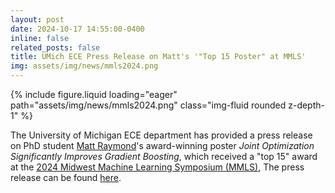```yaml
---
layout: post
date: 2024-10-17 14:55:00-0400
inline: false
related_posts: false
title: UMich ECE Press Release on Matt's '"Top 15 Poster" at MMLS'
img: assets/img/news/mmls2024.png
---
```


<div class="row mt-4 justify-content-center">
    <div class="col-sm-12 col-md-6">
        {% include figure.liquid loading="eager" path="assets/img/news/mmls2024.png" class="img-fluid rounded z-depth-1" %}
    </div>
</div>

The University of Michigan ECE department has provided a press release on PhD student [Matt Raymond](./people/mattrmd)'s award-winning poster *Joint Optimization Significantly Improves Gradient Boosting*, which received a "top 15" award at the [2024 Midwest Machine Learning Symposium (MMLS)](https://midwest-ml.org/2024/#:~:text=Joint%20optimization%20significantly%20improves%20gradient%20boosting),
The press release can be found [here](https://ece.engin.umich.edu/stories/matthew-raymond-recognized-for-research-using-ml-techniques-to-design-new-types-of-medicine).
